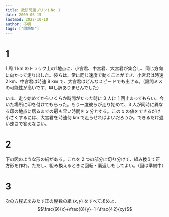 ```yaml
---
title: 数研問題プリントNo.1
date: 2009-06-15
lastmod: 2022-10-10
author: 不明
tags: ["問題集"]
---
```


# 1

1 周 $1\text{ km}$ のトラック上の1地点に、小宮君、中宮君、大宮君が集合し、同じ方向に向かって走り出した。彼らは、常に同じ速度で動くことができ、小宮君は時速 $2\text{ km}$、中宮君は時速 $8\text{ km}$ で、大宮君はどんなスピードでも出せる。（設問ミスの可能性が高いです、申し訳ありませんでした）

いま、走り始めてからいくらか時間がたった時に 3 人に 1 回止まってもらい、今いた場所に印を付けてもらった。もう一度彼らが走り始めて、3 人が同時に異なる印の地点に居るまでの最も早い時間を $x$ 分とする。この $x$ の値をできるだけ小さくするには、大宮君を時速何 $\text{km}$ で走らせればよいだろうか。できるだけ遅い速さで答えなさい。

# 2

下の図のような形の紙がある。これを 2 つの部分に切り分けて、組み換えて正方形を作れ。ただし、組み換えるときに回転・裏返しもしてよい。（図は準備中）

# 3

次の方程式をみたす正の整数の組 $(x,y)$ をすべて求めよ. $$\frac{9}{x}+\frac{8}{y}=1+\frac{42}{xy}$$